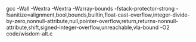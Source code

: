 gcc -Wall -Wextra -Wextra -Warray-bounds -fstack-protector-strong -fsanitize=alignment,bool,bounds,builtin,float-cast-overflow,integer-divide-by-zero,nonnull-attribute,null,pointer-overflow,return,returns-nonnull-attribute,shift,signed-integer-overflow,unreachable,vla-bound -O2 code/wisdom-alt.c
